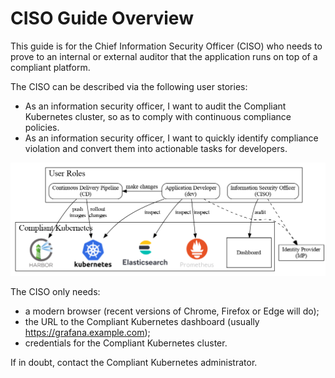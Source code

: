 # CISO Guide Overview

This guide is for the Chief Information Security Officer (CISO) who needs to prove to an internal or external auditor that the application runs on top of a compliant platform.

The CISO can be described via the following user stories:

* As an information security officer, I want to audit the Compliant Kubernetes cluster, so as to comply with continuous compliance policies.
* As an information security officer, I want to quickly identify compliance violation and convert them into actionable tasks for developers.

![Overview of User Roles and Stories](../img/user-overview.png)

The CISO only needs:

* a modern browser (recent versions of Chrome, Firefox or Edge will do);
* the URL to the Compliant Kubernetes dashboard (usually https://grafana.example.com);
* credentials for the Compliant Kubernetes cluster.

If in doubt, contact the Compliant Kubernetes administrator.
